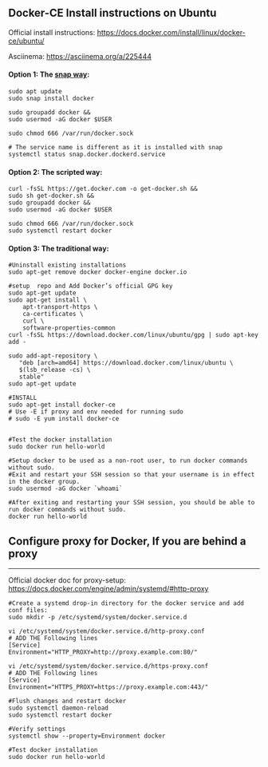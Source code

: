 
Docker-CE Install instructions on Ubuntu
------

Official install instructions: https://docs.docker.com/install/linux/docker-ce/ubuntu/

Asciinema: https://asciinema.org/a/225444

#### Option 1: The [snap way](https://snapcraft.io/install/docker/ubuntu):
```
sudo apt update
sudo snap install docker

sudo groupadd docker &&
sudo usermod -aG docker $USER

sudo chmod 666 /var/run/docker.sock

# The service name is different as it is installed with snap
systemctl status snap.docker.dockerd.service

```

#### Option 2: The scripted way:
```
curl -fsSL https://get.docker.com -o get-docker.sh &&
sudo sh get-docker.sh &&
sudo groupadd docker &&
sudo usermod -aG docker $USER

sudo chmod 666 /var/run/docker.sock
sudo systemctl restart docker
```

#### Option 3: The traditional way:
```
#Uninstall existing installations
sudo apt-get remove docker docker-engine docker.io

#setup  repo and Add Docker’s official GPG key
sudo apt-get update
sudo apt-get install \
    apt-transport-https \
    ca-certificates \
    curl \
    software-properties-common
curl -fsSL https://download.docker.com/linux/ubuntu/gpg | sudo apt-key add -   

sudo add-apt-repository \
   "deb [arch=amd64] https://download.docker.com/linux/ubuntu \
   $(lsb_release -cs) \
   stable"
sudo apt-get update

#INSTALL
sudo apt-get install docker-ce
# Use -E if proxy and env needed for running sudo 
# sudo -E yum install docker-ce


#Test the docker installation
sudo docker run hello-world

#Setup docker to be used as a non-root user, to run docker commands without sudo.
#Exit and restart your SSH session so that your username is in effect in the docker group.
sudo usermod -aG docker `whoami`

#After exiting and restarting your SSH session, you should be able to run docker commands without sudo.
docker run hello-world

```

## Configure proxy for Docker, If you are behind a proxy
------
Official docker doc for proxy-setup: https://docs.docker.com/engine/admin/systemd/#http-proxy

```
#Create a systemd drop-in directory for the docker service and add conf files:
sudo mkdir -p /etc/systemd/system/docker.service.d

vi /etc/systemd/system/docker.service.d/http-proxy.conf
# ADD THE Following lines
[Service]
Environment="HTTP_PROXY=http://proxy.example.com:80/"

vi /etc/systemd/system/docker.service.d/https-proxy.conf
# ADD THE Following lines
[Service]
Environment="HTTPS_PROXY=https://proxy.example.com:443/"

#Flush changes and restart docker
sudo systemctl daemon-reload
sudo systemctl restart docker

#Verify settings
systemctl show --property=Environment docker

#Test docker installation
sudo docker run hello-world
```
